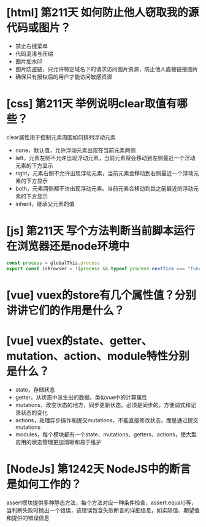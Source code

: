 # [html] 第211天 如何防止他人窃取我的源代码或图片？

- 禁止右键菜单
- 代码混淆与压缩
- 图片加水印
- 图片防盗链，只允许特定域名下的请求访问图片资源，防止他人直接链接图片
- 确保只有授权后的用户才能访问敏感资源

# [css] 第211天 举例说明clear取值有哪些？

clear属性用于控制元素周围如何排列浮动元素

- none，默认值，允许浮动元素出现在当前元素两侧
- left，元素左侧不允许出现浮动元素，当前元素将会移动到左侧最近一个浮动元素的下方显示
- right，元素右侧不允许出现浮动元素，当前元素会移动到右侧最近一个浮动元素的下方显示
- both，元素两侧都不许出现浮动元素。当前元素会移动到其之前最近的浮动元素的下方显示
- inherit，继承父元素的值

# [js] 第211天 写个方法判断当前脚本运行在浏览器还是node环境中

```javascript
const process = globalThis.process
export const isBrowser = !(process && typeof process.nextTick === "function")
```

# [vue] vuex的store有几个属性值？分别讲讲它们的作用是什么？
# [vue] vuex的state、getter、mutation、action、module特性分别是什么？

- state，存储状态
- getter，从状态中派生出的数据，类似vue中的计算属性
- mutations，改变状态的地方，同步更新状态。必须是同步的，方便调式和记录状态的变化
- actions，处理异步操作和提交mutations，不能直接修改状态，而是通过提交mutations
- modules，每个模块都有一个state、mutations、getters、actions，使大型应用的状态管理更加清晰和易于维护

# [NodeJs] 第1242天 NodeJS中的断言是如何工作的？

assert模块提供多种静态方法，每个方法对应一种条件检查，assert.equal()等，当判断失败时抛出一个错误，该错误包含失败断言的详细信息，如实际值、期望值和提供的错误信息
